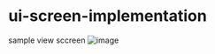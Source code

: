 # ui-screen-implementation
sample view sccreen
![image](https://github.com/shaikkarish/ui-screen-implementation/assets/97148587/24e9c516-e1eb-4c90-9da8-80b907dfae2d)
